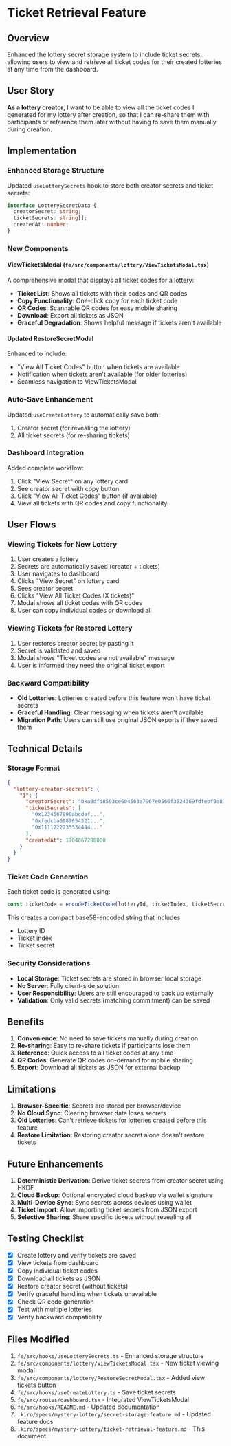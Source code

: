 # Ticket Retrieval Feature

## Overview

Enhanced the lottery secret storage system to include ticket secrets, allowing users to view and retrieve all ticket codes for their created lotteries at any time from the dashboard.

## User Story

**As a lottery creator**, I want to be able to view all the ticket codes I generated for my lottery after creation, so that I can re-share them with participants or reference them later without having to save them manually during creation.

## Implementation

### Enhanced Storage Structure

Updated `useLotterySecrets` hook to store both creator secrets and ticket secrets:

```typescript
interface LotterySecretData {
  creatorSecret: string;
  ticketSecrets: string[];
  createdAt: number;
}
```

### New Components

#### ViewTicketsModal (`fe/src/components/lottery/ViewTicketsModal.tsx`)

A comprehensive modal that displays all ticket codes for a lottery:

- **Ticket List**: Shows all tickets with their codes and QR codes
- **Copy Functionality**: One-click copy for each ticket code
- **QR Codes**: Scannable QR codes for easy mobile sharing
- **Download**: Export all tickets as JSON
- **Graceful Degradation**: Shows helpful message if tickets aren't available

#### Updated RestoreSecretModal

Enhanced to include:
- "View All Ticket Codes" button when tickets are available
- Notification when tickets aren't available (for older lotteries)
- Seamless navigation to ViewTicketsModal

### Auto-Save Enhancement

Updated `useCreateLottery` to automatically save both:
1. Creator secret (for revealing the lottery)
2. All ticket secrets (for re-sharing tickets)

### Dashboard Integration

Added complete workflow:
1. Click "View Secret" on any lottery card
2. See creator secret with copy button
3. Click "View All Ticket Codes" button (if available)
4. View all tickets with QR codes and copy functionality

## User Flows

### Viewing Tickets for New Lottery

1. User creates a lottery
2. Secrets are automatically saved (creator + tickets)
3. User navigates to dashboard
4. Clicks "View Secret" on lottery card
5. Sees creator secret
6. Clicks "View All Ticket Codes (X tickets)"
7. Modal shows all ticket codes with QR codes
8. User can copy individual codes or download all

### Viewing Tickets for Restored Lottery

1. User restores creator secret by pasting it
2. Secret is validated and saved
3. Modal shows "Ticket codes are not available" message
4. User is informed they need the original ticket export

### Backward Compatibility

- **Old Lotteries**: Lotteries created before this feature won't have ticket secrets
- **Graceful Handling**: Clear messaging when tickets aren't available
- **Migration Path**: Users can still use original JSON exports if they saved them

## Technical Details

### Storage Format

```json
{
  "lottery-creator-secrets": {
    "1": {
      "creatorSecret": "0xa8dfd8593ce604563a7967e0566f3524369fdfebf0a87bd89ab6babb366590b7",
      "ticketSecrets": [
        "0x1234567890abcdef...",
        "0xfedcba0987654321...",
        "0x1111222233334444..."
      ],
      "createdAt": 1704067200000
    }
  }
}
```

### Ticket Code Generation

Each ticket code is generated using:
```typescript
const ticketCode = encodeTicketCode(lotteryId, ticketIndex, ticketSecret);
```

This creates a compact base58-encoded string that includes:
- Lottery ID
- Ticket index
- Ticket secret

### Security Considerations

- **Local Storage**: Ticket secrets are stored in browser local storage
- **No Server**: Fully client-side solution
- **User Responsibility**: Users are still encouraged to back up externally
- **Validation**: Only valid secrets (matching commitment) can be saved

## Benefits

1. **Convenience**: No need to save tickets manually during creation
2. **Re-sharing**: Easy to re-share tickets if participants lose them
3. **Reference**: Quick access to all ticket codes at any time
4. **QR Codes**: Generate QR codes on-demand for mobile sharing
5. **Export**: Download all tickets as JSON for external backup

## Limitations

1. **Browser-Specific**: Secrets are stored per browser/device
2. **No Cloud Sync**: Clearing browser data loses secrets
3. **Old Lotteries**: Can't retrieve tickets for lotteries created before this feature
4. **Restore Limitation**: Restoring creator secret alone doesn't restore tickets

## Future Enhancements

1. **Deterministic Derivation**: Derive ticket secrets from creator secret using HKDF
2. **Cloud Backup**: Optional encrypted cloud backup via wallet signature
3. **Multi-Device Sync**: Sync secrets across devices using wallet
4. **Ticket Import**: Allow importing ticket secrets from JSON export
5. **Selective Sharing**: Share specific tickets without revealing all

## Testing Checklist

- [x] Create lottery and verify tickets are saved
- [x] View tickets from dashboard
- [x] Copy individual ticket codes
- [x] Download all tickets as JSON
- [x] Restore creator secret (without tickets)
- [x] Verify graceful handling when tickets unavailable
- [x] Check QR code generation
- [x] Test with multiple lotteries
- [x] Verify backward compatibility

## Files Modified

1. `fe/src/hooks/useLotterySecrets.ts` - Enhanced storage structure
2. `fe/src/components/lottery/ViewTicketsModal.tsx` - New ticket viewing modal
3. `fe/src/components/lottery/RestoreSecretModal.tsx` - Added view tickets button
4. `fe/src/hooks/useCreateLottery.ts` - Save ticket secrets
5. `fe/src/routes/dashboard.tsx` - Integrated ViewTicketsModal
6. `fe/src/hooks/README.md` - Updated documentation
7. `.kiro/specs/mystery-lottery/secret-storage-feature.md` - Updated feature docs
8. `.kiro/specs/mystery-lottery/ticket-retrieval-feature.md` - This document
